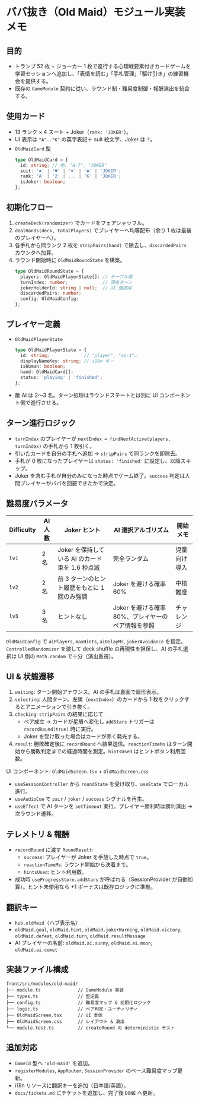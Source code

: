 # ババ抜き（Old Maid）モジュール実装メモ

## 目的
- トランプ 52 枚 + ジョーカー 1 枚で進行する心理戦要素付きカードゲームを学習セッションへ追加し、「表情を読む」「手札管理」「駆け引き」の練習機会を提供する。
- 既存の `GameModule` 契約に従い、ラウンド制・難易度制御・報酬演出を統合する。

## 使用カード
- 13 ランク × 4 スート + Joker（`rank: 'JOKER'`）。
- UI 表示は `"A".."K"` の英字表記＋ suit 絵文字、Joker は 🃏。
- `OldMaidCard` 型
  ```ts
  type OldMaidCard = {
    id: string; // 例: "H-7", "JOKER"
    suit: '♠' | '♥' | '♦' | '♣' | 'JOKER';
    rank: 'A' | '2' | ... | 'K' | 'JOKER';
    isJoker: boolean;
  };
  ```

## 初期化フロー
1. `createDeck(randomizer)` でカードをフェアシャッフル。
2. `dealHands(deck, totalPlayers)` でプレイヤーへ均等配布（余り 1 枚は最後のプレイヤーへ）。
3. 各手札から同ランク 2 枚を `stripPairs(hand)` で除去し、`discardedPairs` カウンタへ加算。
4. ラウンド開始時に `OldMaidRoundState` を構築。
   ```ts
   type OldMaidRoundState = {
     players: OldMaidPlayerState[]; // テーブル順
     turnIndex: number;             // 現在ターン
     jokerHolderId: string | null;  // UI 強調用
     discardedPairs: number;
     config: OldMaidConfig;
   };
   ```

## プレイヤー定義
- `OldMaidPlayerState`
  ```ts
  type OldMaidPlayerState = {
    id: string;             // "player", "ai-1"…
    displayNameKey: string; // i18n キー
    isHuman: boolean;
    hand: OldMaidCard[];
    status: 'playing' | 'finished';
  };
  ```
- 敵 AI は 2〜3 名。ターン処理はラウンドステートとは別に UI コンポーネント側で進行させる。

## ターン進行ロジック
- `turnIndex` のプレイヤーが `nextIndex = findNextActive(players, turnIndex)` の手札から 1 枚引く。
- 引いたカードを自分の手札へ追加 → `stripPairs` で同ランクを即除去。
- 手札が 0 枚になったプレイヤーは `status: 'finished'` に設定し、以降スキップ。
- Joker を含む手札が自分のみになった時点でゲーム終了。`success` 判定は人間プレイヤーがババを回避できたかで決定。

## 難易度パラメータ
| Difficulty | AI 人数 | Joker ヒント | AI 選択アルゴリズム | 開始メモ |
|------------|---------|---------------|----------------------|----------|
| `lv1`      | 2 名    | Joker を保持している AI のカード束を 1.6 秒点滅 | 完全ランダム | 児童向け導入 |
| `lv2`      | 2 名    | 前 3 ターンのヒント履歴をもとに 1 回のみ強調 | Joker を避ける確率 60% | 中核難度 |
| `lv3`      | 3 名    | ヒントなし | Joker を避ける確率 80%、プレイヤーのペア情報を参照 | チャレンジ |

`OldMaidConfig` で `aiPlayers`, `maxHints`, `aiDelayMs`, `jokerAvoidance` を指定。`ControlledRandomizer` を渡して deck shuffle の再現性を担保し、AI の手札選択は UI 側の `Math.random` で十分（演出重視）。

## UI & 状態遷移
1. `waiting`: ターン開始アナウンス。AI の手札は裏面で扇形表示。
2. `selecting`: 人間ターン。左隣（`nextIndex`）のカードから 1 枚をクリックするとアニメーションで引き抜く。
3. `checking`: `stripPairs` の結果に応じて
   - ペア成立 → カードが星屑へ変化し `addStars` トリガーは `recordRound(true)` 時に実行。
   - Joker を受け取った場合はカードが赤く発光する。
4. `result`: 勝敗確定後に `recordRound` へ結果送信。`reactionTimeMs` はターン開始から勝敗判定までの経過時間を測定。`hintsUsed` はヒントボタン利用回数。

UI コンポーネント: `OldMaidScreen.tsx` + `OldMaidScreen.css`
- `useSessionController` から `roundState` を受け取り、`useState` でローカル進行。
- `useAudioCue` で `pair` / `joker` / `success` シグナルを再生。
- `useEffect` で AI ターンを `setTimeout` 実行。プレイヤー勝利時は勝利演出 → 次ラウンド遷移。

## テレメトリ & 報酬
- `recordRound` に渡す `RoundResult`:
  - `success`: プレイヤーが Joker を手放した時点で `true`。
  - `reactionTimeMs`: ラウンド開始から決着まで。
  - `hintsUsed`: ヒント利用数。
- 成功時 `useProgressStore.addStars` が呼ばれる（SessionProvider が自動加算）。ヒント未使用なら +1 ボーナスは既存ロジックに準拠。

## 翻訳キー
- `hub.oldMaid`（ハブ表示名）
- `oldMaid.goal`, `oldMaid.hint`, `oldMaid.jokerWarning`, `oldMaid.victory`, `oldMaid.defeat`, `oldMaid.turn`, `oldMaid.resultMessage`
- AI プレイヤーの名前: `oldMaid.ai.sunny`, `oldMaid.ai.moon`, `oldMaid.ai.comet`

## 実装ファイル構成
```
front/src/modules/old-maid/
├── module.ts              // GameModule 実装
├── types.ts               // 型定義
├── config.ts              // 難易度マップ & 初期化ロジック
├── logic.ts               // ペア判定・ユーティリティ
├── OldMaidScreen.tsx      // UI 本体
├── OldMaidScreen.css      // レイアウト & 演出
└── module.test.ts         // createRound の deterministic テスト
```

## 追加対応
- `GameId` 型へ `'old-maid'` を追加。
- `registerModules`, `AppRouter`, `SessionProvider` のベース難易度マップ更新。
- i18n リソースに翻訳キーを追加（日本語/英語）。
- `docs/tickets.md` にチケットを追加し、完了後 `DONE` へ更新。
